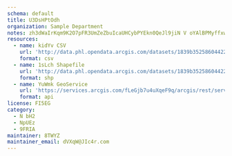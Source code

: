 ```yaml
---
schema: default
title: U3DsHPtOdh 
organization: Sample Department 
notes: zh3dWaIrKqm9K2O7pFR3UmZeZbuIcaUHCybPYEkn0QeJl9jiN V oYAlBPMyffxwHnissXvFk6dLuOR4z85Vp85Tj6vrC4SEGNxL 
resources:
  - name: kidYv CSV
    url: 'http://data.phl.opendata.arcgis.com/datasets/1839b35258604422b0b520cbb668df0d_0.csv'
    format: csv
  - name: 1sLch Shapefile
    url: 'http://data.phl.opendata.arcgis.com/datasets/1839b35258604422b0b520cbb668df0d_0.zip'
    format: shp
  - name: YuWmk GeoService
    url: 'https://services.arcgis.com/fLeGjb7u4uXqeF9q/arcgis/rest/services/Air_Monitoring_Stations/FeatureServer/0/query'
    format: api
license: FI5EG 
category:
  - N bH2 
  - NpUEz 
  - 9FRIA 
maintainer: 8TWYZ  
maintainer_email: dVXqW@JIc4r.com
---
```

